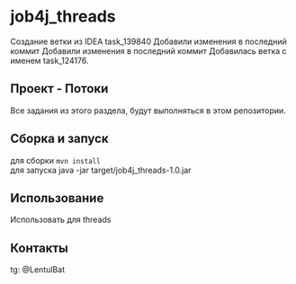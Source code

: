 # job4j_threads

Создание ветки из IDEA task_139840
Добавили изменения в последний коммит
Добавили изменения в последний коммит
Добавилась ветка с именем task_124176.

## Проект - Потоки<br>
Все задания из этого раздела, будут выполняться в этом репозитории.

## Сборка и запуск<br>
для сборки `mvn install`<br>
для запуска java -jar target/job4j_threads-1.0.jar

## Использование<br>
Использовать для threads

## Контакты<br>
tg: @LentulBat